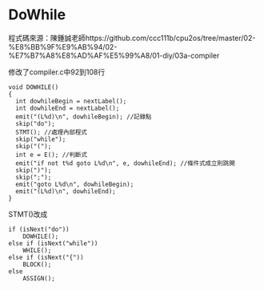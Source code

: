 # DoWhile
程式碼來源：陳鍾誠老師https://github.com/ccc111b/cpu2os/tree/master/02-%E8%BB%9F%E9%AB%94/02-%E7%B7%A8%E8%AD%AF%E5%99%A8/01-diy/03a-compiler

修改了compiler.c中92到108行
```
void DOWHILE()
{
  int dowhileBegin = nextLabel();
  int dowhileEnd = nextLabel();
  emit("(L%d)\n", dowhileBegin); //記錄點
  skip("do"); 
  STMT(); //處理內部程式
  skip("while");
  skip("(");
  int e = E(); //判斷式
  emit("if not t%d goto L%d\n", e, dowhileEnd); //條件式成立則跳開
  skip(")");
  skip(";"); 
  emit("goto L%d\n", dowhileBegin);
  emit("(L%d)\n", dowhileEnd);
}
```
STMT()改成
```
if (isNext("do"))
    DOWHILE();
else if (isNext("while"))
    WHILE();
else if (isNext("{"))
    BLOCK();
else
    ASSIGN();
```


